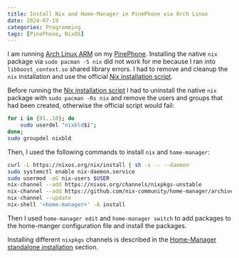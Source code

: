 ```yaml
---
title: Install Nix and Home-Manager in PinePhone via Arch Linux
date: 2024-07-19
categories: Programming
tags: [PinePhone, NixOS]
---
```


I am running [Arch Linux ARM] on my [PinePhone]. Installing the native `nix`
package via `sudo pacman -S nix` did not work for me because I ran into
`libboost_context.so` shared library errors. I had to remove and cleanup the
`nix` installation and use the official [Nix installation script].

Before running the [Nix installation script] I had to uninstall the native `nix`
package with `sudo pacman -Rs nix` and remove the users and groups that had been
created, otherwise the official script would fail:
```bash
for i in {01..10}; do
    sudo userdel "nixbld$i";
done;
sudo groupdel nixbld
```

Then, I used the following commands to install `nix` and `home-manager`:

```bash
curl -L https://nixos.org/nix/install | sh -s -- --daemon
sudo systemctl enable nix-daemon.service
sudo usermod -aG nix-users $USER
nix-channel --add https://nixos.org/channels/nixpkgs-unstable
nix-channel --add https://github.com/nix-community/home-manager/archive/master.tar.gz home-manager
nix-channel --update
nix-shell '<home-manager>' -A install
```

Then I used `home-manager edit` and `home-manager switch` to add packages to the
home-manger configuration file and install the packages.

Installing different `nixpkgs` channels is described in the [Home-Manager standalone installation] section.

[Arch Linux ARM]: https://github.com/dreemurrs-embedded/Pine64-Arch/releases/download/20240326/archlinux-pinephone-phosh-20240326.img.xz
[Home-Manager standalone installation]: https://nix-community.github.io/home-manager/index.xhtml#sec-install-standalone
[Nix installation script]: https://nixos.org/nix/install
[PinePhone]: https://pine64.org/devices/pinephone/
